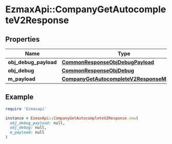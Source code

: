 # EzmaxApi::CompanyGetAutocompleteV2Response

## Properties

| Name | Type | Description | Notes |
| ---- | ---- | ----------- | ----- |
| **obj_debug_payload** | [**CommonResponseObjDebugPayload**](CommonResponseObjDebugPayload.md) |  |  |
| **obj_debug** | [**CommonResponseObjDebug**](CommonResponseObjDebug.md) |  | [optional] |
| **m_payload** | [**CompanyGetAutocompleteV2ResponseMPayload**](CompanyGetAutocompleteV2ResponseMPayload.md) |  |  |

## Example

```ruby
require 'Ezmaxapi'

instance = EzmaxApi::CompanyGetAutocompleteV2Response.new(
  obj_debug_payload: null,
  obj_debug: null,
  m_payload: null
)
```


